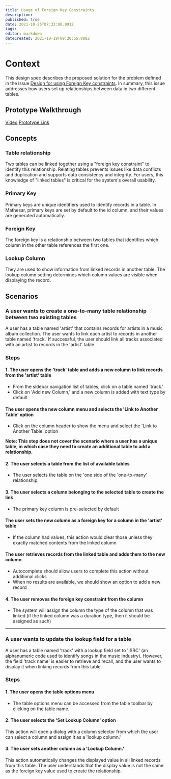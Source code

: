 ```yaml
---
title: Usage of Foreign Key Constraints
description: 
published: true
date: 2021-10-25T07:33:08.091Z
tags: 
editor: markdown
dateCreated: 2021-10-19T09:20:55.088Z
---
```


# Context
This design spec describes the proposed solution for the problem defined in the issue [Design for using Foreign Key constraints](https://github.com/centerofci/mathesar/issues/243). 
In summary, this issue addresses how users set up relationships between data in two different tables.

## Prototype Walkthrough
[Video](https://www.loom.com/share/146b0aa3adbb41009ce1a49caeb936ab)
[Prototype Link](https://mathesar-prototype.netlify.app/)

## Concepts
### Table relationship
Two tables can be linked together using a "foreign key constraint" to identify this relationship. Relating tables prevents issues like data conflicts and duplication and supports data consistency and integrity.
For users, this knowledge of "linked tables" is critical for the system's overall usability.

### Primary Key
Primary keys are unique identifiers used to identify records in a table. In Mathesar, primary keys are set by default to the id column, and their values are generated automatically. 

### Foreign Key
The foreign key is a relationship between two tables that identifies which column in the other table references the first one.

### Lookup Column
They are used to show information from linked records in another table. The lookup column setting determines which column values are visible when displaying the record.

## Scenarios
### A user wants to create a one-to-many table relationship between two existing tables
A user has a table named 'artist' that contains records for artists in a music album collection. The user wants to link each artist to records in another table named 'track.' If successful, the user should link all tracks associated with an artist to records in the 'artist' table.


### Steps

#### 1. The user opens the 'track' table and adds a new column to link records from the 'artist' table
- From the sidebar navigation list of tables, click on a table named 'track.'
- Click on 'Add new Column,' and a new column is added with text type by default
#### The user opens the new column menu and selects the 'Link to Another Table' option
- Click on the column header to show the menu and select the 'Link to Another Table' option

**Note: This step does not cover the scenario where a user has a unique table, in which case they need to create an additional table to add a relationship.**

#### 2. The user selects a table from the list of available tables
- The user selects the table on the 'one side of the 'one-to-many' relationship.

#### 3. The user selects a column belonging to the selected table to create the link
- The primary key column is pre-selected by default
#### The user sets the new column as a foreign key for a column in the 'artist' table
- If the column had values, this action would clear those unless they exactly matched contents from the linked column
#### The user retrieves records from the linked table and adds them to the new column
- Autocomplete should allow users to complete this action without additional clicks
- When no results are available, we should show an option to add a new record
#### 4. The user removes the foreign key constraint from the column
- The system will assign the column the type of the column that was linked (if the linked column was a duration type, then it should be assigned as such)

---

### A user wants to update the lookup field for a table
A user has a table named 'track' with a lookup field set to 'ISRC' (an alphanumeric code used to identify songs in the music industry). However, the field 'track name' is easier to retrieve and recall, and the user wants to display it when linking records from this table. 

### Steps
#### 1. The user opens the table options menu
- The table options menu can be accessed from the table toolbar by clicking on the table name.
#### 2. The user selects the 'Set Lookup Column' option
This action will open a dialog with a column selector from which the user can select a column and assign it as a 'lookup column.'
#### 3. The user sets another column as a 'Lookup Column.'
This action automatically changes the displayed value in all linked records from this table. The user understands that the display value is not the same as the foreign key value used to create the relationship.